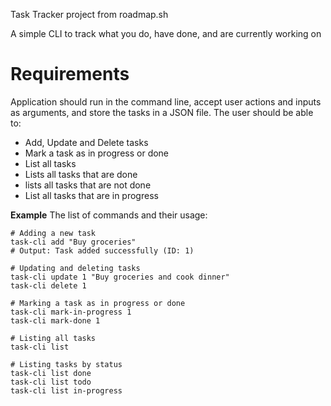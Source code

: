 Task Tracker project from roadmap.sh

A simple CLI to track what you do, have done, and are currently working on

# Requirements
Application should run in the command line, accept user actions and inputs as arguments, and store the tasks in a JSON file.
The user should be able to:
- Add, Update and Delete tasks
- Mark a task as in progress or done
- List all tasks
- Lists all tasks that are done
- lists all tasks that are not done
- List all tasks that are in progress

**Example**
The list of commands and their usage:

```
# Adding a new task
task-cli add "Buy groceries"
# Output: Task added successfully (ID: 1)

# Updating and deleting tasks
task-cli update 1 "Buy groceries and cook dinner"
task-cli delete 1

# Marking a task as in progress or done
task-cli mark-in-progress 1
task-cli mark-done 1

# Listing all tasks
task-cli list

# Listing tasks by status
task-cli list done
task-cli list todo
task-cli list in-progress

```
